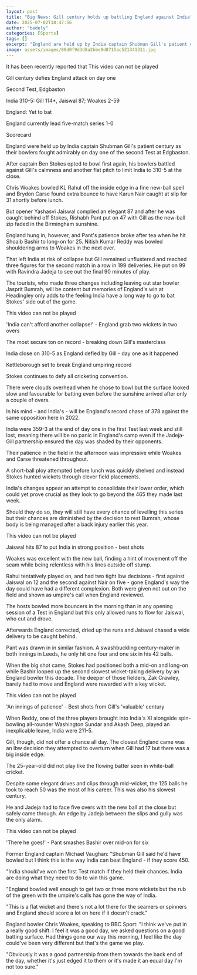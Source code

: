 ```yaml
---
layout: post
title: "Big News: Gill century holds up battling England against India"
date: 2025-07-02T18:47:56
author: "badely"
categories: [Sports]
tags: []
excerpt: "England are held up by India captain Shubman Gill's patient century as their bowlers fight admirably on day one of the second Test at Edgbaston."
image: assets/images/88d0f9d3d8a2bbe9d8715ac521341311.jpg
---
```


It has been recently reported that This video can not be played

Gill century defies England attack on day one

Second Test, Edgbaston 

India 310-5: Gill 114*, Jaiswal 87; Woakes 2-59

England: Yet to bat

England currently lead five-match series 1-0

Scorecard

England were held up by India captain Shubman Gill's patient century as their bowlers fought admirably on day one of the second Test at Edgbaston.

After captain Ben Stokes opted to bowl first again, his bowlers battled against Gill's calmness and another flat pitch to limit India to 310-5 at the close.

Chris Woakes bowled KL Rahul off the inside edge in a fine new-ball spell and Brydon Carse found extra bounce to have Karun Nair caught at slip for 31 shortly before lunch.

But opener Yashasvi Jaiswal complied an elegant 87 and after he was caught behind off Stokes, Rishabh Pant put on 47 with Gill as the new-ball zip faded in the Birmingham sunshine.

England hung in, however, and Pant's patience broke after tea when he hit Shoaib Bashir to long-on for 25. Nitish Kumar Reddy was bowled shouldering arms to Woakes in the next over.

That left India at risk of collapse but Gill remained unflustered and reached three figures for the second match in a row in 199 deliveries. He put on 99 with Ravindra Jadeja to see out the final 90 minutes of play.

The tourists, who made three changes including leaving out star bowler Jasprit Bumrah, will be content but memories of England's win at Headingley only adds to the feeling India have a long way to go to bat Stokes' side out of the game.

This video can not be played

'India can't afford another collapse!' - England grab two wickets in two overs

The most secure ton on record - breaking down Gill's masterclass

India close on 310-5 as England defied by Gill - day one as it happened

Kettleborough set to break England umpiring record

Stokes continues to defy all cricketing convention.

There were clouds overhead when he chose to bowl but the surface looked slow and favourable for batting even before the sunshine arrived after only a couple of overs.

In his mind - and India's - will be England's record chase of 378 against the same opposition here in 2022.

India were 359-3 at the end of day one in the first Test last week and still lost, meaning there will be no panic in England's camp even if the Jadeja-Gill partnership ensured the day was shaded by their opponents.

Their patience in the field in the afternoon was impressive while Woakes and Carse threatened throughout.

A short-ball ploy attempted before lunch was quickly shelved and instead Stokes hunted wickets through clever field placements.

India's changes appear an attempt to consolidate their lower order, which could yet prove crucial as they look to go beyond the 465 they made last week.

Should they do so, they will still have every chance of levelling this series but their chances are diminished by the decision to rest Bumrah, whose body is being managed after a back injury earlier this year.

This video can not be played

Jaiswal hits 87 to put India in strong position - best shots

Woakes was excellent with the new ball, finding a hint of movement off the seam while being relentless with his lines outside off stump.

Rahul tentatively played on, and had two tight lbw decisions - first against Jaiswal on 12 and the second against Nair on five - gone England's way the day could have had a different complexion. Both were given not out on the field and shown as umpire's call when England reviewed.

The hosts bowled more bouncers in the morning than in any opening session of a Test in England but this only allowed runs to flow for Jaiswal, who cut and drove.

Afterwards England corrected, dried up the runs and Jaiswal chased a wide delivery to be caught behind.

Pant was drawn in in similar fashion. A swashbuckling century-maker in both innings in Leeds, he only hit one four and one six in his 42 balls.

When the big shot came, Stokes had positioned both a mid-on and long-on while Bashir looped up the second slowest wicket-taking delivery by an England bowler this decade. The deeper of those fielders, Zak Crawley, barely had to move and England were rewarded with a key wicket.

This video can not be played

'An innings of patience' - Best shots from Gill's 'valuable' century

When Reddy, one of the three players brought into India's XI alongside spin-bowling all-rounder Washington Sundar and Akash Deep, played an inexplicable leave, India were 211-5.

Gill, though, did not offer a chance all day. The closest England came was an lbw decision they attempted to overturn when Gill had 17 but there was a big inside edge.

The 25-year-old did not play like the flowing batter seen in white-ball cricket.

Despite some elegant drives and clips through mid-wicket, the 125 balls he took to reach 50 was the most of his career. This was also his slowest century.

He and Jadeja had to face five overs with the new ball at the close but safely came through. An edge by Jadeja between the slips and gully was the only alarm.

This video can not be played

'There he goes!' - Pant smashes Bashir over mid-on for six

Former England captain Michael Vaughan: "Shubman Gill said he'd have bowled but I think this is the way India can beat England - if they score 450.

"India should've won the first Test match if they held their chances. India are doing what they need to do to win this game.

"England bowled well enough to get two or three more wickets but the rub of the green with the umpire's calls has gone the way of India.

"This is a flat wicket and there's not a lot there for the seamers or spinners and England should score a lot on here if it doesn't crack."

England bowler Chris Woakes, speaking to BBC Sport: "I think we've put in a really good shift. I feel it was a good day, we asked questions on a good batting surface. Had things gone our way this morning, I feel like the day could've been very different but that's the game we play.

"Obviously it was a good partnership from them towards the back end of the day, whether it's just edged it to them or it's made it an equal day I'm not too sure."

